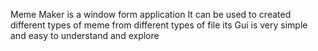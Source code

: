 Meme Maker is a window form application
It can be used to created different types of meme from different types of file
its Gui is very simple and easy to understand and explore
